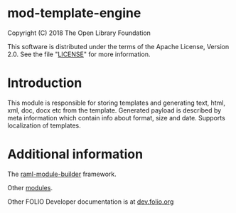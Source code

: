 # mod-template-engine

Copyright (C) 2018 The Open Library Foundation

This software is distributed under the terms of the Apache License,
Version 2.0. See the file "[LICENSE](LICENSE)" for more information.

# Introduction

This module is responsible for storing templates and generating
text, html, xml, doc, docx etc from the template.
Generated payload is described by meta information which contain info
about format, size and date. Supports localization of templates.


# Additional information

The [raml-module-builder](https://github.com/folio-org/raml-module-builder) framework.

Other [modules](https://dev.folio.org/source-code/#server-side).

Other FOLIO Developer documentation is at [dev.folio.org](https://dev.folio.org/)
